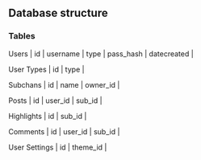 ## Database structure

### Tables 

Users
| id | username | type | pass_hash | datecreated |

User Types
| id | type |

Subchans
| id | name | owner_id |

Posts
| id | user_id | sub_id |

Highlights
| id | sub_id |

Comments
| id | user_id | sub_id |

User Settings
| id | theme_id |